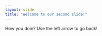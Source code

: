 ```yaml
---
layout: slide
title: "Welcome to our second slide!"
---
```

How you doin?
Use the left arrow to go back!
